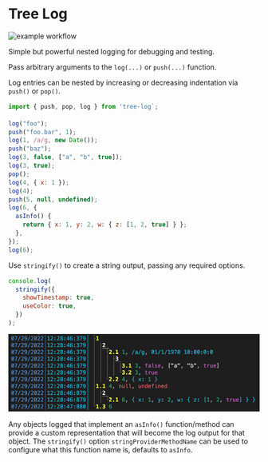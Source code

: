 # Tree Log

![example workflow](https://github.com/dragonworx/tree-log/actions/workflows/build.yml/badge.svg)

Simple but powerful nested logging for debugging and testing.

Pass arbitrary arguments to the `log(...)` or `push(...)` function.

Log entries can be nested by increasing or decreasing indentation via `push()` or `pop()`.

```javascript
import { push, pop, log } from 'tree-log`;

log("foo");
push("foo.bar", 1);
log(1, /a/g, new Date());
push("baz");
log(3, false, ["a", "b", true]);
log(3, true);
pop();
log(4, { x: 1 });
log(4);
push(5, null, undefined);
log(6, {
  asInfo() {
    return { x: 1, y: 2, w: { z: [1, 2, true] } };
  },
});
log(6);
```

Use `stringify()` to create a string output, passing any required options.

```javascript
console.log(
  stringify({
    showTimestamp: true,
    useColor: true,
  })
);
```

![Example Output](./doc/output1.png)

Any objects logged that implement an `asInfo()` function/method can provide a custom representation that will become the log output for that object. The `stringify()` option `stringProviderMethodName` can be used to configure what this function name is, defaults to `asInfo`.

